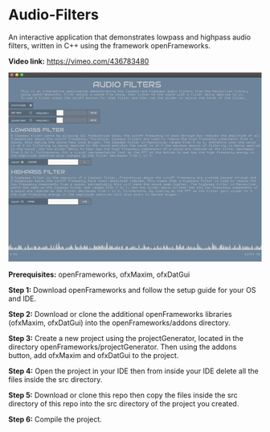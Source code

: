 # Audio-Filters
An interactive application that demonstrates lowpass and highpass audio filters, written in C++ using the framework openFrameworks.  

**Video link:** https://vimeo.com/436783480

![](preview.gif)

**Prerequisites:** openFrameworks, ofxMaxim, ofxDatGui

**Step 1:** Download openFrameworks and follow the setup guide for your OS and IDE.

**Step 2:** Download or clone the additional openFrameworks libraries (ofxMaxim, ofxDatGui) into the openFrameworks/addons directory.

**Step 3:** Create a new project using the projectGenerator, located in the directory openFrameworks/projectGenerator. Then using the addons button, add ofxMaxim and ofxDatGui to the project.

**Step 4:** Open the project in your IDE then from inside your IDE delete all the files inside the src directory.

**Step 5:** Download or clone this repo then copy the files inside the src directory of this repo into the src directory of the project you created.

**Step 6:** Compile the project.

